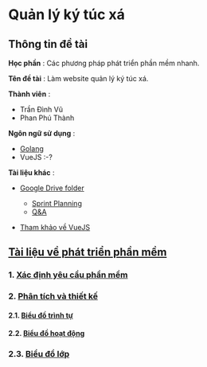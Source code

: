 # Quản lý ký túc xá

## Thông tin đề tài 

**Học phần** : Các phương pháp phát triển phần mềm nhanh.

**Tên đề tài** : Làm website quản lý ký túc xá.

**Thành viên** : 
- Trần Đình Vũ
- Phan Phú Thành

**Ngôn ngữ sử dụng** :
- [Golang](https://golang.org/)
- VueJS :-?

**Tài liệu khác** :
- [Google Drive folder](https://drive.google.com/open?id=1mdFRZLyr1xLBjlqofsPvLP6bdbBcQS_B)

  -  [Sprint Planning](https://docs.google.com/spreadsheets/d/1EoV6SjYCSxJXXKl3eWgFJAMr5WD1BUkhHbn7Jj3Wa5A/edit?usp=sharing)
  -  [Q&A](https://docs.google.com/spreadsheets/d/1qhD5vAsDTaZFDzS6ogCaKI8Yk6_AQ2E665HbKgXV0JI/edit?usp=sharing)

- [Tham khảo về VueJS](https://viblo.asia/p/thuc-hanh-vuejs-cho-nguoi-moi-bat-dau-p1-QpmledMVZrd)

## [Tài liệu về phát triển phần mềm](https://github.com/ThanhPP/HUST_20192_QuanLyKyTucXa/tree/master/TaiLieu)

### 1. [Xác định yêu cầu phần mềm](https://github.com/ThanhPP/HUST_20192_QuanLyKyTucXa/tree/master/TaiLieu/XacDinhYeuCauPhanMem)

### 2. [Phân tích và thiết kế](https://github.com/ThanhPP/HUST_20192_QuanLyKyTucXa/tree/master/TaiLieu/PhanTich%26ThietKe)

#### 2.1. [Biểu đồ trình tự](https://github.com/ThanhPP/HUST_20192_QuanLyKyTucXa/tree/master/TaiLieu/PhanTich%26ThietKe/Bieu%20do%20trinh%20tu)

#### 2.2. [Biểu đồ hoạt động](https://github.com/ThanhPP/HUST_20192_QuanLyKyTucXa/tree/master/TaiLieu/PhanTich%26ThietKe/Bieu%20do%20trinh%20tu)

### 2.3. [Biểu đồ lớp](https://github.com/ThanhPP/HUST_20192_QuanLyKyTucXa/tree/master/TaiLieu/PhanTich%26ThietKe/Bieu%20do%lop)